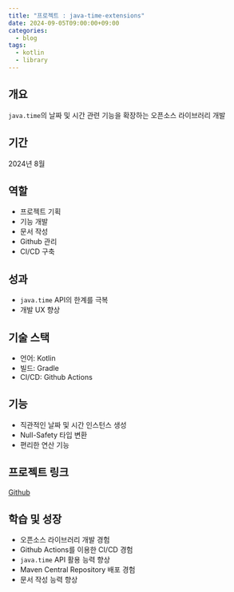 ```yaml
---
title: "프로젝트 : java-time-extensions"
date: 2024-09-05T09:00:00+09:00
categories:
  - blog
tags:
  - kotlin
  - library
---
```


## 개요

`java.time`의 날짜 및 시간 관련 기능을 확장하는 오픈소스 라이브러리 개발

## 기간

2024년 8월

## 역할

- 프로젝트 기획
- 기능 개발
- 문서 작성
- Github 관리
- CI/CD 구축

## 성과

- `java.time` API의 한계를 극복
- 개발 UX 향상

## 기술 스택

- 언어: Kotlin
- 빌드: Gradle
- CI/CD: Github Actions

## 기능

- 직관적인 날짜 및 시간 인스턴스 생성
- Null-Safety 타입 변환
- 편리한 연산 기능

## 프로젝트 링크

[Github](https://github.com/HarryJhin/java-time-extensions)

## 학습 및 성장

- 오픈소스 라이브러리 개발 경험
- Github Actions를 이용한 CI/CD 경험
- `java.time` API 활용 능력 향상
- Maven Central Repository 배포 경험
- 문서 작성 능력 향상
